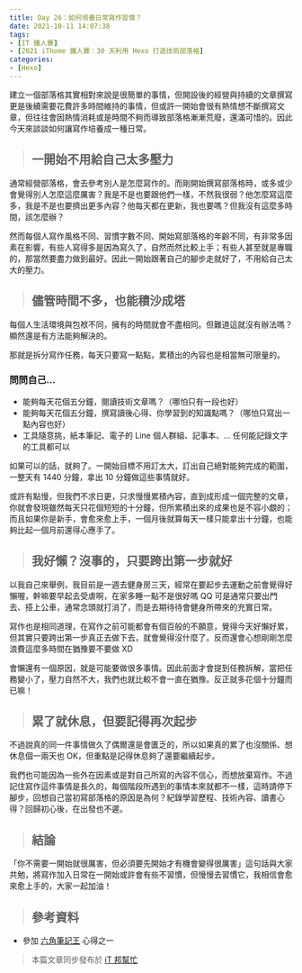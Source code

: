 ```yaml
---
title: Day 26：如何培養日常寫作習慣？
date: 2021-10-11 14:07:38
tags:
- [IT 鐵人賽]
- [2021 iThome 鐵人賽：30 天利用 Hexo 打造技術部落格]
categories:
- [Hexo]
---
```


建立一個部落格其實相對來說是很簡單的事情，但開設後的經營與持續的文章撰寫更是後續需要花費許多時間維持的事情，但或許一開始會很有熱情想不斷撰寫文章，但往往會因熱情消耗或是時間不夠而導致部落格漸漸荒廢，還滿可惜的。因此今天來談談如何讓寫作培養成一種日常。

<!-- more -->

> ## 一開始不用給自己太多壓力

通常經營部落格，會去參考別人是怎麼寫作的。而剛開始撰寫部落格時，或多或少會覺得別人怎麼這麼厲害？我是不是也要跟他們一樣，不然我很弱？他怎麼寫這麼多，我是不是也要擠出更多內容？他每天都在更新，我也要嗎？但我沒有這麼多時間，該怎麼辦？

然而每個人寫作風格不同、習慣字數不同、開始寫部落格的年齡不同，有非常多因素在影響，有些人寫得多是因為寫久了，自然而然比較上手；有些人甚至就是專職的，那當然要盡力做到最好。因此一開始跟著自己的腳步走就好了，不用給自己太大的壓力。

> ## 儘管時間不多，也能積沙成塔

每個人生活環境與包袱不同，擁有的時間就會不盡相同。但難道這就沒有辦法嗎？顯然還是有方法能夠解決的。

那就是拆分寫作任務，每天只要寫一點點，累積出的內容也是相當無可限量的。

### 問問自己...

* 能夠每天花個五分鐘，閱讀技術文章嗎？（哪怕只有一段也好）
* 能夠每天花個五分鐘，撰寫讀後心得、你學習到的知識點嗎？（哪怕只寫出一點內容也好）
* 工具隨意挑，紙本筆記、電子的 Line 個人群組、記事本、... 任何能記錄文字的工具都可以

如果可以的話，就夠了。一開始目標不用訂太大，訂出自己絕對能夠完成的範圍，一整天有 1440 分鐘，拿出 10 分鐘做這些事情就好。

或許有點慢，但我們不求日更，只求慢慢累積內容，直到成形成一個完整的文章，你就會發現雖然每天只花個短短的十分鐘，但所累積出來的成果也是不容小覷的；而且如果你是新手，會愈來愈上手，一個月後就算每天一樣只能拿出十分鐘，也能夠比起一個月前還得心應手了。

> ## 我好懶？沒事的，只要跨出第一步就好

以我自己來舉例，我目前是一週去健身房三天，經常在要起步去運動之前會覺得好懶喔，幹嘛要早起去受虐啊，在家多睡一點不是很好嗎 QQ 可是通常只要出門去、搭上公車，通常念頭就打消了，而是去期待待會健身所帶來的充實日常。

寫作也是相同道理，在寫作之前可能都會有個百般的不願意，覺得今天好懶好累，但其實只要跨出第一步真正去做下去，就會覺得沒什麼了。反而還會心想剛剛怎麼浪費這麼多時間在猶豫要不要做 XD

會懶還有一個原因，就是可能要做很多事情。因此前面才會提到任務拆解，當把任務變小了，壓力自然不大，我們也就比較不會一直在猶豫。反正就多花個十分鐘而已嘛！

> ## 累了就休息，但要記得再次起步

不過說真的同一件事情做久了偶爾還是會匱乏的，所以如果真的累了也沒關係、想休息個一兩天也 OK，但重點是記得休息夠了還要繼續起步。

我們也可能因為一些外在因素或是對自己所寫的內容不信心，而想放棄寫作。不過記住寫作這件事情是長久的，每個階段所遇到的事情本來就都不一樣，這時請停下腳步，回想自己當初寫部落格的原因是為何？紀錄學習歷程、技術內容、讀書心得？回歸初心後，在出發也不遲。

> ## 結論

「你不需要一開始就很厲害，但必須要先開始才有機會變得很厲害」這句話與大家共勉，將寫作加入日常在一開始或許會有些不習慣，但慢慢去習慣它，我相信會愈來愈上手的，大家一起加油！

> ## 參考資料

* 參加 [六角筆記王](https://hackmd.io/@o9ZLEqeZQ8e7u_JXSPfjsQ/Sk95CsMAu/https%3A%2F%2Fhackmd.io%2FFJZ7s0OHRv-kClQg_sLEPQ%3Fview) 心得之一

> 本篇文章同步發布於 [iT 邦幫忙](https://ithelp.ithome.com.tw/articles/10280434)